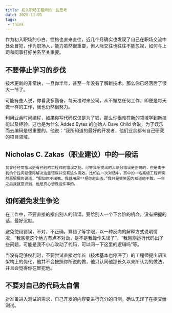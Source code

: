 ```yaml
---
title: 初入职场工程师的一些思考
date: 2020-11-01
tags:
 - think
---
```


作为初入职场的小白，性格也直来直往，近几个月确实也发现了自己在职场交流中处处冒犯，作为职场人，能力虽然很重要，但人际交往也往往不能忽视，如何与上司和同事打好关系至关重要。

<!-- more -->

## 不要停止学习的步伐

技术更新的非常快，一旦你半年，甚至一年没有了解新技术，那么你已经落后了很大一节了。

可能有些人说，你看我多勤奋，每天准时来公司，从不懈怠任何工作，即便是每天做一样的工作，我也仍然很努力。

利用业余时间编程，如果你写代码仅仅是为了钱，那么你很难在新的领域学到新技能以及经验。这也是为什么 Added Bytes 的创始人 Dave Child 会说，为了娱乐而去编码是很重要的。他说：“我所知道的最好的开发者，他们业余都有自己研究的项目领域。

## Nicholas C. Zakas（职业建议）中的一段话

`我曾经经常指出更有经验的工程师的错误之处。尽管我所提出的大部分错误是正确的，但是由于我的个性问题使得解决这些错误并没有这么高效。比如在一次对话中，其中的一名高级工程师突然恶狠狠的说道，“假如你不闭嘴，我就用屎**把你赶出去。”我只是笑笑因为知道他不敢。一年之后我就意识到，他是真心想做这件事的。`

## 如何避免发生争论

在工作中，不要直接的指出别人的错误。要给别人一个下台阶的机会，没有把握的话，最好沉默。

避免使用错误，不对，不正确，算错了等字眼，以一种反向的解释方式说明情况，“我感觉这个地方有点不对劲，是不是我操作失误了”，“我刚刚运行代码出了些问题，可能是我不小心改动了代码，可以问一下这里的逻辑吗”等。

当没有足够权利时，不要尝试直接对年长（技术基本也停滞了）的工程师提出语法架构上的优化，他并不会按照你所说的做，他只认同他那长久以来所认为的做法，并且会觉得你在冒犯他。

## 不要对自己的代码太自信

对准备进入测试的需求，自己开发的内容要进行充分的自测，确认无误了在提交给测试。